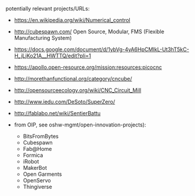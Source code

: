 potentially relevant projects/URLs:

- https://en.wikipedia.org/wiki/Numerical_control
- http://cubespawn.com/   Open Source, Modular, FMS (Flexible Manufacturing System)
- https://docs.google.com/document/d/1ybVg-4yA6HpCMIkL-Ut3hT5kC-H_jLjKo21A__HWTTQ/edit?pli=1
- https://apollo.open-resource.org/mission:resources:picocnc
- http://morethanfunctional.org/category/cncube/
- http://opensourceecology.org/wiki/CNC_Circuit_Mill
- http://www.iedu.com/DeSoto/SuperZero/
- http://fablabo.net/wiki/SentierBattu
- from OIP, see oshw-mgmt/open-innovation-projects):

	- BitsFromBytes
	- Cubespawn
	- Fab@Home
	- Formica
	- iRobot
	- MakerBot
	- Open Garments
	- OpenServo
	- Thingiverse
